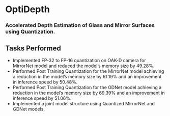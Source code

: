 # OptiDepth
### Accelerated Depth Estimation of Glass and Mirror Surfaces using Quantization.

## Tasks Performed
- Implemented FP-32 to FP-16 quantization on OAK-D camera for MirrorNet model and reduced the model’s memory size by 49.28%.
- Performed Post Training Quantization for the MirrorNet model achieving a reduction in the model’s memory size by 61.19% and an improvement in inference speed by 50.48%.
- Performed Post Training Quantization for the GDNet model achieving a reduction in the model’s memory size by 69.39% and an improvement in inference speed by 51.06%.
- Implemented a joint model structure using Quantized MirrorNet and GDNet models.
